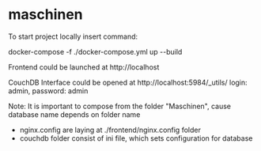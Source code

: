 # maschinen

To start project locally insert command:
 
 docker-compose -f ./docker-compose.yml up --build


Frontend could be launched at http://localhost 

CouchDB Interface could be opened at http://localhost:5984/_utils/ login: admin, password: admin

Note:
It is important to compose from the folder "Maschinen", cause database name depends on folder name

- nginx.config are laying at ./frontend/nginx.config folder
- couchdb folder consist of ini file, which sets configuration for database
